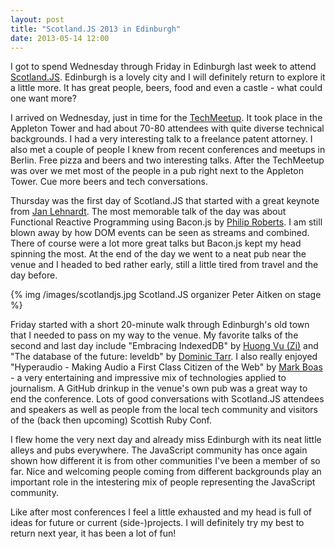 ```yaml
---
layout: post
title: "Scotland.JS 2013 in Edinburgh"
date: 2013-05-14 12:00
---
```


I got to spend Wednesday through Friday in Edinburgh last week to attend
[Scotland.JS](http://www.scotlandjs.com/). Edinburgh is a lovely city and I will
definitely return to explore it a little more. It has great people, beers, food
and even a castle - what could one want more?

I arrived on Wednesday, just in time for the
[TechMeetup](http://techmeetup.co.uk/). It took place in the Appleton Tower and
had about 70-80 attendees with quite diverse technical backgrounds. I had a very
interesting talk to a freelance patent attorney. I also met a couple of people
I knew from recent conferences and meetups in Berlin. Free pizza and beers and
two interesting talks.  After the TechMeetup was over we met most of the people
in a pub right next to the Appleton Tower. Cue more beers and tech conversations.

Thursday was the first day of Scotland.JS that started with a great keynote from
[Jan Lehnardt](https://twitter.com/janl). The most memorable talk of the day was
about Functional Reactive Programming using Bacon.js by
[Philip Roberts](https://twitter.com/philip_roberts). I am still blown away by
how DOM events can be seen as streams and combined. There of course were a lot
more great talks but Bacon.js kept my head spinning the most.  At the end of the
day we went to a neat pub near the venue and I headed to bed rather early, still
a little tired from travel and the day before.

{% img /images/scotlandjs.jpg Scotland.JS organizer Peter Aitken on stage %}

Friday started with a short 20-minute walk through Edinburgh's old town that I
needed to pass on my way to the venue. My favorite talks of the second and last
day include "Embracing IndexedDB" by [Huong Vu (Zi)](https://twitter.com/hungryzi)
and "The database of the future: leveldb" by
[Dominic Tarr](https://twitter.com/dominictarr). I also really enjoyed
"Hyperaudio - Making Audio a First Class Citizen of the Web" by
[Mark Boas](https://twitter.com/maboa) - a very entertaining and impressive mix
of technologies applied to journalism. A GitHub drinkup in the venue's own pub
was a great way to end the conference. Lots of good conversations with
Scotland.JS attendees and speakers as well as people from the local tech
community and visitors of the (back then upcoming) Scottish Ruby Conf.

I flew home the very next day and already miss Edinburgh with its neat little
alleys and pubs everywhere. The JavaScript community has once again shown how
different it is from other communities I've been a member of so far. Nice and
welcoming people coming from different backgrounds play an important role in the
intestering mix of people representing the JavaScript community.

Like after most conferences I feel a little exhausted and my head is full of
ideas for future or current (side-)projects. I will definitely try my best to
return next year, it has been a lot of fun!
